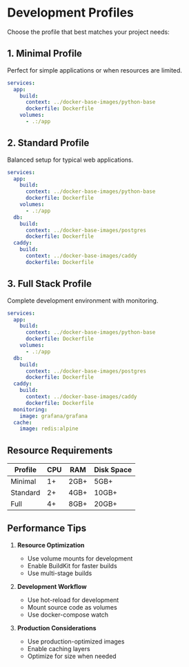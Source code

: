 # Development Profiles

Choose the profile that best matches your project needs:

## 1. Minimal Profile
Perfect for simple applications or when resources are limited.
```yaml
services:
  app:
    build:
      context: ../docker-base-images/python-base
      dockerfile: Dockerfile
    volumes:
      - .:/app
```

## 2. Standard Profile
Balanced setup for typical web applications.
```yaml
services:
  app:
    build:
      context: ../docker-base-images/python-base
      dockerfile: Dockerfile
    volumes:
      - .:/app
  db:
    build:
      context: ../docker-base-images/postgres
      dockerfile: Dockerfile
  caddy:
    build:
      context: ../docker-base-images/caddy
      dockerfile: Dockerfile
```

## 3. Full Stack Profile
Complete development environment with monitoring.
```yaml
services:
  app:
    build:
      context: ../docker-base-images/python-base
      dockerfile: Dockerfile
    volumes:
      - .:/app
  db:
    build:
      context: ../docker-base-images/postgres
      dockerfile: Dockerfile
  caddy:
    build:
      context: ../docker-base-images/caddy
      dockerfile: Dockerfile
  monitoring:
    image: grafana/grafana
  cache:
    image: redis:alpine
```

## Resource Requirements

| Profile  | CPU | RAM  | Disk Space |
|----------|-----|------|------------|
| Minimal  | 1+  | 2GB+ | 5GB+       |
| Standard | 2+  | 4GB+ | 10GB+      |
| Full     | 4+  | 8GB+ | 20GB+      |

## Performance Tips

1. **Resource Optimization**
   - Use volume mounts for development
   - Enable BuildKit for faster builds
   - Use multi-stage builds

2. **Development Workflow**
   - Use hot-reload for development
   - Mount source code as volumes
   - Use docker-compose watch

3. **Production Considerations**
   - Use production-optimized images
   - Enable caching layers
   - Optimize for size when needed
